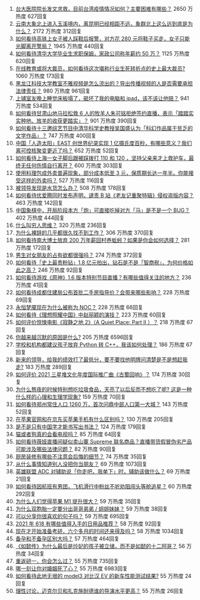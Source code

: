 1. [台大医院院长发文求救，目前台湾疫情情况如何？主要困难有哪些？](https://www.zhihu.com/question/461718906) 2650 万热度 627回复
1. [云南大象北上进入玉溪境内，离昆明已经相距不远，象群北上这么远到底是为什么？](https://www.zhihu.com/question/461780294) 2172 万热度 312回复
1. [如何看待高铁上女子被人踩鞋后报警，对方花 280 元将鞋子买走，女子只能光脚离开警局？](https://www.zhihu.com/question/461397187) 1945 万热度 440回复
1. [如何看待清华大学毕业生求职保姆，家政公司称年薪约 50 万？](https://www.zhihu.com/question/461763906) 1125 万热度 620回复
1. [在线教育或将大裁员，如何看待这次堪称行业生死转折点的史上最大裁员?](https://www.zhihu.com/question/461837840) 1060 万热度 173回复
1. [黑龙江科技大学教室不雅视频是怎么流出的？导出传播视频的人是否需要承担法律责任？](https://www.zhihu.com/question/461646094) 980 万热度 961回复
1. [上铺室友晚上睡觉床板塌了，砸坏了我的电脑和 ipad，该不该让他赔？](https://www.zhihu.com/question/460572374) 941 万热度 534回复
1. [如何看待甘肃山地马拉松救 6 人的牧羊人朱可铭拒绝签约直播，表示「踏踏实实种地、放羊的收获更踏实」？](https://www.zhihu.com/question/461751615) 901 万热度 390回复
1. [如何看待十三邀综艺节目中清华科学史教授吴国盛认为「科幻作品属于贫乏的文学作品」？](https://www.zhihu.com/question/461687691) 747 万热度 400回复
1. [中国「人造太阳」EAST 创世界纪录实现 1 亿摄氏度百秒，有哪些意义？我们离可控核聚变更近了吗？](https://www.zhihu.com/question/461890685) 652 万热度 52回复
1. [如何看待上海一女子脚后跟被踩拨打 110 和 120 ，坚持父亲来才上救护车，最终无任何伤情自行离开？](https://www.zhihu.com/question/461492198) 600 万热度 303回复
1. [使用料理包成外卖普遍现象，部分成本低至 3 元，保质期长达一年半。你能接受这样的外卖吗？](https://www.zhihu.com/question/461747523) 527 万热度 116回复
1. [被领导发现是水货怎么办？](https://www.zhihu.com/question/449779149) 508 万热度 178回复
1. [如何看待优爱腾同时发布声明，谴责 B 站《老友记重聚特辑》侵权盗版内容？](https://www.zhihu.com/question/461879768) 463 万热度 142回复
1. [中国象棋中，开局阶段本方「炮」可直接吃掉对方「马」是不是一个 BUG？](https://www.zhihu.com/question/41478929) 402 万热度 444回复
1. [什么叫穷人思维？](https://www.zhihu.com/question/458970752) 320 万热度 236回复
1. [为什么裸辞的几乎都很久找不到工作？](https://www.zhihu.com/question/430872977) 306 万热度 370回复
1. [如何看待南大博士放弃 200 万年薪回村养蚯蚓？如果是你会如何选择？](https://www.zhihu.com/question/461644691) 281 万热度 172回复
1. [男生对女朋友的占有欲都很强吗？](https://www.zhihu.com/question/332142062) 274 万热度 372回复
1. [如何看待「史上最贵粉钻」1.8 亿元拍出，钻石是不是「智商税」，为何价格如此之高？](https://www.zhihu.com/question/461615316) 246 万热度 92回复
1. [如何看待游戏《原神》1.6 版本特别节目直播？有哪些值得关注的地方？](https://www.zhihu.com/question/461839789) 236 万热度 41回复
1. [如何看待成都住建局公布首批二手房指导价？会带来哪些影响？](https://www.zhihu.com/question/461860619) 228 万热度 69回复
1. [永恒梦魇现在为什么被称为 NOC？](https://www.zhihu.com/question/282834520) 228 万热度 66回复
1. [如何看待《理想照耀中国》中赵丽颖的演技？](https://www.zhihu.com/question/461761569) 223 万热度 60回复
1. [如何评价惊悚电影《寂静之地 2》（A Quiet Place: Part II ）？](https://www.zhihu.com/question/370601326) 218 万热度 67回复
1. [你越来越沉默的原因是什么?](https://www.zhihu.com/question/412546017) 205 万热度 6596回复
1. [学校和机构都建议孩子放弃 Python 转 C++，我该如何处理？](https://www.zhihu.com/question/460432138) 186 万热度 67回复
1. [新来的领导，给我的绩效打了最低分，要不要找他明牌问清楚是不是想赶我走?](https://www.zhihu.com/question/454250798) 183 万热度 289回复
1. [如何评价 2021 三星堆文化年度国际推广曲《古蜀回响》？](https://www.zhihu.com/question/461933253) 174 万热度 30回复
1. [为什么熬夜的时候特别想吃垃圾食品，天亮了以后反而不想吃了呢? 这是一种什么样的心理和生理学现象?](https://www.zhihu.com/question/461602496) 159 万热度 70回复
1. [如何看待郑州常住人口 1260 万，首次问鼎中部人口第一大城？](https://www.zhihu.com/question/461641467) 143 万热度 52回复
1. [在苹果官网和在京东买苹果手机有什么区别吗？](https://www.zhihu.com/question/381430800) 130 万热度 205回复
1. [是不是只有中国字才能书写出书法？](https://www.zhihu.com/question/453735972) 124 万热度 179回复
1. [猫或者狗真的会看电视吗？](https://www.zhihu.com/question/31559547) 85 万热度 64回复
1. [如何看待薇娅直播间疑似卖山寨 Supreme 联名商品？直播带货假冒伪劣产品可能涉及哪些法律问题？](https://www.zhihu.com/question/460636279) 82 万热度 90回复
1. [厨房装修有哪些不注意会后悔的细节？](https://www.zhihu.com/question/340540614) 74 万热度 35回复
1. [从什么事情知道别人没把你当朋友？](https://www.zhihu.com/question/360519545) 69 万热度 1073回复
1. [英雄联盟 ADC 对辅助说「你走吧，我单下」时，辅助该做什么？](https://www.zhihu.com/question/461571906) 69 万热度 21回复
1. [如何看待因航班有男团，飞机滑行中粉丝不听劝阻闯头等舱追星？](https://www.zhihu.com/question/461634572) 60 万热度 292回复
1. [为什么人们觉得苹果 M1 提升很大？](https://www.zhihu.com/question/461342293) 59 万热度 35回复
1. [为什么双胞胎一定要分出哥哥弟弟 / 姐姐妹妹？](https://www.zhihu.com/question/40577784) 59 万热度 38回复
1. [可以分享你很喜欢的句子吗？](https://www.zhihu.com/question/455721542) 59 万热度 695回复
1. [2021 年 618 有哪些值得入手的日用品推荐？](https://www.zhihu.com/question/460708555) 58 万热度 92回复
1. [现在才开始准备考研，六个多月的时间还来得及吗？](https://www.zhihu.com/question/397607227) 58 万热度 1034回复
1. [备孕和不备孕区别大吗？](https://www.zhihu.com/question/438113905) 57 万热度 464回复
1. [《如懿传》为什么最后是炩妃的孩子被立储，而不是如懿的十二阿哥？](https://www.zhihu.com/question/400574419) 56 万热度 34回复
1. [重返研一，你会怎么过？](https://www.zhihu.com/question/351675467) 55 万热度 735回复
1. [哪一刻让你对婚姻死了心？](https://www.zhihu.com/question/311171163) 55 万热度 6983回复
1. [如何看待此地无垠的 model3 对比汉 EV 的新车性能测试结果?](https://www.zhihu.com/question/461659083) 55 万热度 24回复
1. [理性讨论，迈克尔贝和扎克施耐德谁的导演水平更高？](https://www.zhihu.com/question/461544127) 55 万热度 26回复